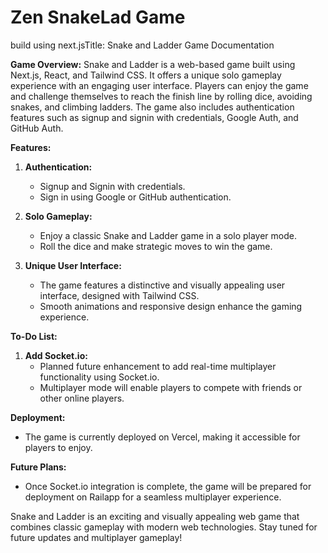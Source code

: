 # Zen SnakeLad Game

build using next.jsTitle: Snake and Ladder Game Documentation

**Game Overview:**
Snake and Ladder is a web-based game built using Next.js, React, and Tailwind CSS. It offers a unique solo gameplay experience with an engaging user interface. Players can enjoy the game and challenge themselves to reach the finish line by rolling dice, avoiding snakes, and climbing ladders. The game also includes authentication features such as signup and signin with credentials, Google Auth, and GitHub Auth.

**Features:**

1. **Authentication:**
   - Signup and Signin with credentials.
   - Sign in using Google or GitHub authentication.

2. **Solo Gameplay:**
   - Enjoy a classic Snake and Ladder game in a solo player mode.
   - Roll the dice and make strategic moves to win the game.

3. **Unique User Interface:**
   - The game features a distinctive and visually appealing user interface, designed with Tailwind CSS.
   - Smooth animations and responsive design enhance the gaming experience.

**To-Do List:**

1. **Add Socket.io:**
   - Planned future enhancement to add real-time multiplayer functionality using Socket.io.
   - Multiplayer mode will enable players to compete with friends or other online players.

**Deployment:**
- The game is currently deployed on Vercel, making it accessible for players to enjoy.

**Future Plans:**
- Once Socket.io integration is complete, the game will be prepared for deployment on Railapp for a seamless multiplayer experience.

Snake and Ladder is an exciting and visually appealing web game that combines classic gameplay with modern web technologies. Stay tuned for future updates and multiplayer gameplay!